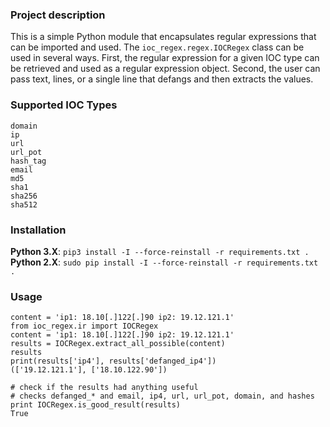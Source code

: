### Project description
This is a simple Python module that encapsulates regular expressions that can be imported and used.  The `ioc_regex.regex.IOCRegex` class can be used in several ways.  First, the regular expression for a given IOC type can be retrieved and used as a regular expression object.  Second, the user can pass
text, lines, or a single line that defangs and then extracts the values.

### Supported IOC Types

```
domain
ip
url
url_pot
hash_tag
email
md5
sha1
sha256
sha512
```

### Installation

**Python 3.X**: `pip3 install -I --force-reinstall -r requirements.txt .`
**Python 2.X**: `sudo pip install -I --force-reinstall -r requirements.txt .`

### Usage

```
content = 'ip1: 18.10[.]122[.]90 ip2: 19.12.121.1'
from ioc_regex.ir import IOCRegex
content = 'ip1: 18.10[.]122[.]90 ip2: 19.12.121.1'
results = IOCRegex.extract_all_possible(content)
results
print(results['ip4'], results['defanged_ip4'])
(['19.12.121.1'], ['18.10.122.90'])

# check if the results had anything useful
# checks defanged_* and email, ip4, url, url_pot, domain, and hashes
print IOCRegex.is_good_result(results)
True
    

```